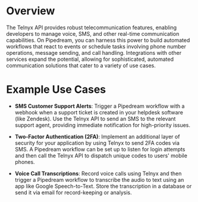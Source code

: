 # Overview

The Telnyx API provides robust telecommunication features, enabling developers to manage voice, SMS, and other real-time communication capabilities. On Pipedream, you can harness this power to build automated workflows that react to events or schedule tasks involving phone number operations, message sending, and call handling. Integrations with other services expand the potential, allowing for sophisticated, automated communication solutions that cater to a variety of use cases.

# Example Use Cases

- **SMS Customer Support Alerts**: Trigger a Pipedream workflow with a webhook when a support ticket is created in your helpdesk software (like Zendesk). Use the Telnyx API to send an SMS to the relevant support agent, providing immediate notification for high-priority issues.

- **Two-Factor Authentication (2FA)**: Implement an additional layer of security for your application by using Telnyx to send 2FA codes via SMS. A Pipedream workflow can be set up to listen for login attempts and then call the Telnyx API to dispatch unique codes to users' mobile phones.

- **Voice Call Transcriptions**: Record voice calls using Telnyx and then trigger a Pipedream workflow to transcribe the audio to text using an app like Google Speech-to-Text. Store the transcription in a database or send it via email for record-keeping or analysis.
